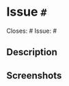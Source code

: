 # Issue `#`

<!-- Choice how to resolve issue -->
Closes: #
Issue: #

## Description
<!-- Document the PR changes here. 📝 -->

## Screenshots
<!-- For visual changes, please include screenshots. 🖼 -->
